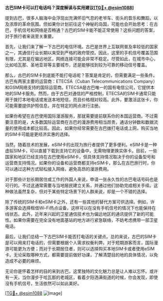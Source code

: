 **古巴SIM卡可以打电话吗？深度解读与实用建议[[TG💪+ @esim1088](https://t.me/s/esim1088)]**

提到古巴，很多人脑海中会浮现出充满怀旧气息的老爷车、街头的音乐和舞蹈，以及浓厚的革命氛围。但如果你计划前往这个神秘的岛国，可能也会开始思考：在古巴，手机信号和网络是否畅通？古巴的SIM卡能不能正常使用？这些问题的答案，对于旅行者来说至关重要。

首先，让我们来了解一下古巴的电信环境。古巴是世界上互联网普及率较低的国家之一，其通信行业长期以来受到严格的政府管控。因此，这里的手机信号覆盖范围有限，尤其是在偏远地区，网络连接可能会非常不稳定。尽管如此，在城市中心，比如哈瓦那、圣地亚哥等主要城市，还是能够找到较为可靠的移动信号覆盖。

那么，古巴的SIM卡到底能不能打电话呢？答案是肯定的，但需要满足一些条件。古巴有两家主要的运营商：ETECSA（Cuban Telecommunications Company）和GSM网络支持的国际运营商。ETECSA是古巴唯一的国有电信公司，它提供本地的SIM卡服务。然而，由于古巴对通信的严格控制，ETECSA的SIM卡通常只能用于拨打本地电话或发送本地短信，而且价格相对较高。此外，要激活这张卡，你可能需要提供护照信息，并在特定的网点进行注册。

如果你希望在古巴使用国际漫游服务，那就需要提前联系你的本国运营商。不过需要注意的是，大多数国际运营商在古巴的漫游费用相当昂贵，通话分钟数和数据流量的使用成本都比较高。因此，如果你经常需要在古巴拨打电话或上网，购买当地的SIM卡可能是更经济实惠的选择。

当然，随着技术的发展，eSIM卡的出现为旅行者提供了更多便利。eSIM卡是一种虚拟SIM卡，可以直接下载到支持它的设备中，无需物理更换实体卡。目前，一些国家和地区已经支持在古巴使用eSIM卡，但具体支持情况取决于你的设备型号和运营商支持情况。如果你的设备和运营商都支持eSIM卡，那么在古巴旅行时，你可以通过这种方式轻松接入网络，避免高昂的漫游费用。

对于那些计划长期居住或工作的外国人来说，申请一张永久性的古巴电话号码也是可行的。不过这通常需要与当地居民建立关系，并通过他们协助完成相关手续。这种做法虽然复杂，但对于某些特定场景下的人群来说，却是一个不错的选择。

除了传统的SIM卡和eSIM卡之外，还有一些其他的替代方案可供选择。例如，许多游客会选择租借Wi-Fi热点设备，这样可以在没有手机信号的情况下也能保持在线状态。此外，近年来兴起的卫星通信技术也为偏远地区的通讯提供了新的可能性。如果你需要在完全没有地面基站的地方进行紧急联络，不妨考虑携带一部卫星电话。

最后，让我们总结一下古巴SIM卡能否打电话的关键点。总的来说，古巴的SIM卡是可以用来打电话的，但需要根据个人需求权衡利弊。对于短期游客而言，国际漫游可能更为方便；而对于长期居住者，则可以选择购买本地SIM卡或者使用eSIM卡。无论采取哪种方式，都需要提前做好功课，了解清楚目的地的具体情况，以免造成不必要的麻烦。

无论你是怀着怎样的目的来到古巴，这里独特的文化魅力总是让人难以忘怀。或许有一天，当你漫步于哈瓦那的老城区，看着夕阳洒满街道的时候，你会发现，即使没有手机信号，生活依然可以如此美好。

[[TG💪+ @esim1088](https://t.me/s/esim1088) ![Image](https://i.postimg.cc/4NQfJmqS/Snipaste-2025-05-13-00-14-12.png)]